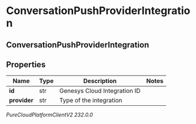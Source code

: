 # ConversationPushProviderIntegration

## ConversationPushProviderIntegration

## Properties

|Name | Type | Description | Notes|
|------------ | ------------- | ------------- | -------------|
| **id** | str | Genesys Cloud Integration ID | |
| **provider** | str | Type of the integration | |



_PureCloudPlatformClientV2 232.0.0_
